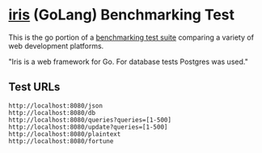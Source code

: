 # [iris](https://github.com/kataras/iris) (GoLang) Benchmarking Test

This is the go portion of a [benchmarking test suite](https://www.techempower.com/benchmarks/) comparing a variety of web development platforms.

"Iris is a web framework for Go. For database tests Postgres was used."

## Test URLs

    http://localhost:8080/json
    http://localhost:8080/db
    http://localhost:8080/queries?queries=[1-500]
    http://localhost:8080/update?queries=[1-500]
    http://localhost:8080/plaintext
    http://localhost:8080/fortune
